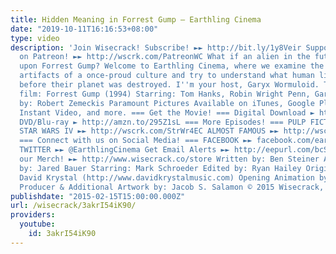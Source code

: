 ```yaml
---
title: Hidden Meaning in Forrest Gump – Earthling Cinema
date: "2019-10-11T16:16:53+08:00"
type: video
description: 'Join Wisecrack! Subscribe! ►► http://bit.ly/1y8Veir Support Wisecrack
  on Patreon! ►► http://wscrk.com/PatreonWC What if an alien in the future stumbled
  upon Forrest Gump? Welcome to Earthling Cinema, where we examine the last remaining
  artifacts of a once-proud culture and try to understand what human lives were like
  before their planet was destroyed. I''m your host, Garyx Wormuloid. This week''s
  film: Forrest Gump (1994) Starring: Tom Hanks, Robin Wright Penn, Gary Sinise Directed
  by: Robert Zemeckis Paramount Pictures Available on iTunes, Google Play, Amazon
  Instant Video, and more. === Get the Movie! === Digital Download ► http://amzn.to/290OUn0
  DVD/Blu-ray ► http://amzn.to/295Z1sL === More Episodes! === PULP FICTION ►► http://wscrk.com/PlpFctnEC
  STAR WARS IV ►► http://wscrk.com/StrWr4EC ALMOST FAMOUS ►► http://wscrk.com/AlmstFmEC
  === Connect with us on Social Media! === FACEBOOK ►► facebook.com/earthlingcinema
  TWITTER ►► @EarthlingCinema Get Email Alerts ►► http://eepurl.com/bcSRD9 Check out
  our Merch! ►► http://www.wisecrack.co/store Written by: Ben Steiner Analysis & Directed
  by: Jared Bauer Starring: Mark Schroeder Edited by: Ryan Hailey Original Music by:
  David Krystal (http://www.davidkrystalmusic.com) Opening Animation by: Danny Rapaport
  Producer & Additional Artwork by: Jacob S. Salamon © 2015 Wisecrack, Inc.'
publishdate: "2015-02-15T15:00:00.000Z"
url: /wisecrack/3akrI54iK90/
providers:
  youtube:
    id: 3akrI54iK90
---
```

